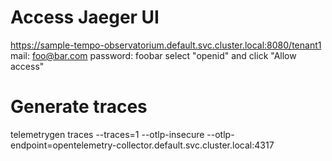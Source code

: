 # Access Jaeger UI
https://sample-tempo-observatorium.default.svc.cluster.local:8080/tenant1
mail: foo@bar.com
password: foobar
select "openid" and click "Allow access"

# Generate traces
telemetrygen traces --traces=1 --otlp-insecure --otlp-endpoint=opentelemetry-collector.default.svc.cluster.local:4317
